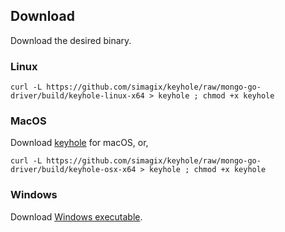 ## Download
Download the desired binary.

### Linux
```
curl -L https://github.com/simagix/keyhole/raw/mongo-go-driver/build/keyhole-linux-x64 > keyhole ; chmod +x keyhole
```

### MacOS
Download [keyhole](https://github.com/simagix/keyhole/raw/mongo-go-driver/build/keyhole-osx-x64) for macOS, or,

```
curl -L https://github.com/simagix/keyhole/raw/mongo-go-driver/build/keyhole-osx-x64 > keyhole ; chmod +x keyhole
```

### Windows
Download [Windows  executable](https://github.com/simagix/keyhole/raw/mongo-go-driver/build/keyhole-win-x64.exe).
